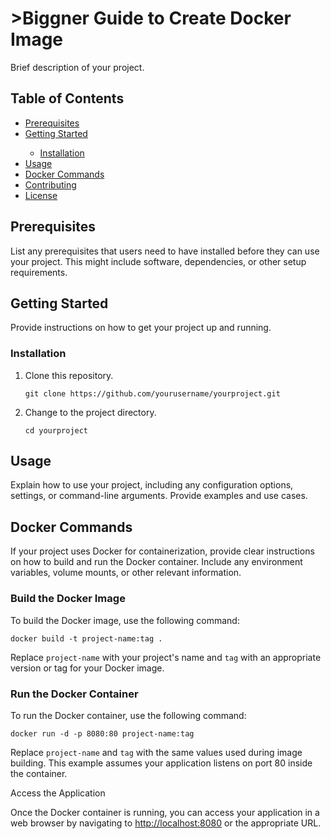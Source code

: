 <!DOCTYPE html>
<html>
<head>
    <meta charset="UTF-8">
    <title>Biggner Guide to Create Docker Image</title>
</head>
<body>
    <h1>>Biggner Guide to Create Docker Image</h1>
    <p>Brief description of your project.</p>
    <h2>Table of Contents</h2>
    <ul>
        <li><a href="#prerequisites">Prerequisites</a></li>
        <li><a href="#getting-started">Getting Started</a></li>
            <ul>
                <li><a href="#installation">Installation</a></li>
            </ul>
        <li><a href="#usage">Usage</a></li>
        <li><a href="#docker-commands">Docker Commands</a></li>
        <li><a href="#contributing">Contributing</a></li>
        <li><a href="#license">License</a></li>
    </ul>
    <h2 id="prerequisites">Prerequisites</h2>
    <p>List any prerequisites that users need to have installed before they can use your project. This might include software, dependencies, or other setup requirements.</p>
    <h2 id="getting-started">Getting Started</h2>
    <p>Provide instructions on how to get your project up and running.</p>
    <h3 id="installation">Installation</h3>
    <ol>
        <li>Clone this repository.</li>
        <pre><code>git clone https://github.com/yourusername/yourproject.git</code></pre>
        <li>Change to the project directory.</li>
        <pre><code>cd yourproject</code></pre>
    </ol>
    <h2 id="usage">Usage</h2>
    <p>Explain how to use your project, including any configuration options, settings, or command-line arguments. Provide examples and use cases.</p>
    <h2 id="docker-commands">Docker Commands</h2>
    <p>If your project uses Docker for containerization, provide clear instructions on how to build and run the Docker container. Include any environment variables, volume mounts, or other relevant information.</p>
    <h3>Build the Docker Image</h3>
    <p>To build the Docker image, use the following command:</p>
    <pre><code>docker build -t project-name:tag .</code></pre>
    <p>Replace <code>project-name</code> with your project's name and <code>tag</code> with an appropriate version or tag for your Docker image.</p>
    <h3>Run the Docker Container</h3>
    <p>To run the Docker container, use the following command:</p>
    <pre><code>docker run -d -p 8080:80 project-name:tag</code></pre>
    <p>Replace <code>project-name</code> and <code>tag</code> with the same values used during image building. This example assumes your application listens on port 80 inside the container.</p>
    <p>Access the Application</p>
    <p>Once the Docker container is running, you can access your application in a web browser by navigating to <a href="http://localhost:8080">http://localhost:8080</a> or the appropriate URL.</p>
</body>
</html>


